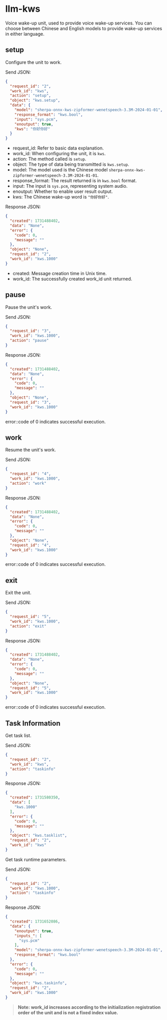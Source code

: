 # llm-kws

Voice wake-up unit, used to provide voice wake-up services. You can choose between Chinese and English models to provide
wake-up services in either language.

## setup

Configure the unit to work.

Send JSON:

```json
{
  "request_id": "2",
  "work_id": "kws",
  "action": "setup",
  "object": "kws.setup",
  "data": {
    "model": "sherpa-onnx-kws-zipformer-wenetspeech-3.3M-2024-01-01",
    "response_format": "kws.bool",
    "input": "sys.pcm",
    "enoutput": true,
    "kws": "你好你好"
  }
}
```

- request_id: Refer to basic data explanation.
- work_id: When configuring the unit, it is `kws`.
- action: The method called is `setup`.
- object: The type of data being transmitted is `kws.setup`.
- model: The model used is the Chinese model `sherpa-onnx-kws-zipformer-wenetspeech-3.3M-2024-01-01`.
- response_format: The result returned is in `kws.bool` format.
- input: The input is `sys.pcm`, representing system audio.
- enoutput: Whether to enable user result output.
- kws: The Chinese wake-up word is `"你好你好"`.

Response JSON:

```json
{
  "created": 1731488402,
  "data": "None",
  "error": {
    "code": 0,
    "message": ""
  },
  "object": "None",
  "request_id": "2",
  "work_id": "kws.1000"
}
```

- created: Message creation time in Unix time.
- work_id: The successfully created work_id unit returned.

## pause

Pause the unit's work.

Send JSON:

```json
{
  "request_id": "3",
  "work_id": "kws.1000",
  "action": "pause"
}
```

Response JSON:

```json
{
  "created": 1731488402,
  "data": "None",
  "error": {
    "code": 0,
    "message": ""
  },
  "object": "None",
  "request_id": "3",
  "work_id": "kws.1000"
}
```

error::code of 0 indicates successful execution.

## work

Resume the unit's work.

Send JSON:

```json
{
  "request_id": "4",
  "work_id": "kws.1000",
  "action": "work"
}
```

Response JSON:

```json
{
  "created": 1731488402,
  "data": "None",
  "error": {
    "code": 0,
    "message": ""
  },
  "object": "None",
  "request_id": "4",
  "work_id": "kws.1000"
}
```

error::code of 0 indicates successful execution.

## exit

Exit the unit.

Send JSON:

```json
{
  "request_id": "5",
  "work_id": "kws.1000",
  "action": "exit"
}
```

Response JSON:

```json
{
  "created": 1731488402,
  "data": "None",
  "error": {
    "code": 0,
    "message": ""
  },
  "object": "None",
  "request_id": "5",
  "work_id": "kws.1000"
}
```

error::code of 0 indicates successful execution.

## Task Information

Get task list.

Send JSON:

```json
{
  "request_id": "2",
  "work_id": "kws",
  "action": "taskinfo"
}
```

Response JSON:

```json
{
  "created": 1731580350,
  "data": [
    "kws.1000"
  ],
  "error": {
    "code": 0,
    "message": ""
  },
  "object": "kws.tasklist",
  "request_id": "2",
  "work_id": "kws"
}
```

Get task runtime parameters.

Send JSON:

```json
{
  "request_id": "2",
  "work_id": "kws.1000",
  "action": "taskinfo"
}
```

Response JSON:

```json
{
  "created": 1731652086,
  "data": {
    "enoutput": true,
    "inputs_": [
      "sys.pcm"
    ],
    "model": "sherpa-onnx-kws-zipformer-wenetspeech-3.3M-2024-01-01",
    "response_format": "kws.bool"
  },
  "error": {
    "code": 0,
    "message": ""
  },
  "object": "kws.taskinfo",
  "request_id": "2",
  "work_id": "kws.1000"
}
```

> **Note: work_id increases according to the initialization registration order of the unit and is not a fixed index
value.**
